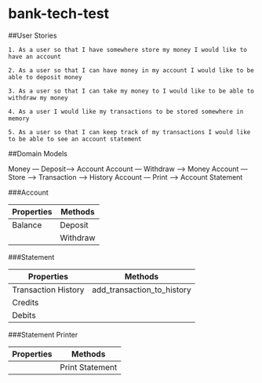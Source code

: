 # bank-tech-test
##User Stories
```
1. As a user so that I have somewhere store my money I would like to have an account

2. As a user so that I can have money in my account I would like to be able to deposit money

3. As a user so that I can take my money to I would like to be able to withdraw my money

4. As a user I would like my transactions to be stored somewhere in memory

5. As a user so that I can keep track of my transactions I would like to be able to see an account statement
```
##Domain Models

Money — Deposit—> Account
Account — Withdraw —> Money
Account — Store —> Transaction ——> History
Account — Print —> Account Statement

###Account

|Properties|Methods|
|----------|-----|
|Balance| Deposit|
||Withdraw|


###Statement

|Properties|Methods|
|----------|-------|
|Transaction History|add_transaction_to_history|
|Credits||
|Debits||

###Statement Printer

|Properties|Methods|
|----------|-------|
||Print Statement|
